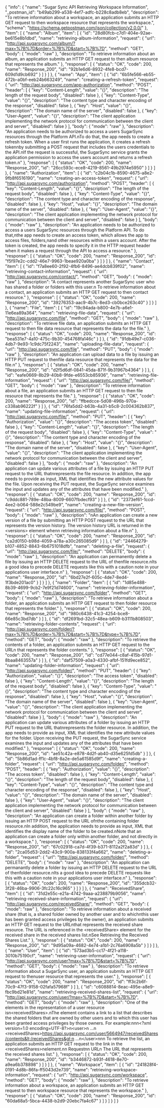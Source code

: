 {
  "info": {
    "name": "Sugar Sync  API Retrieving Workspace Information",
    "_postman_id": "b49ab299-a538-4ef7-adfc-b228c8adb8eb",
    "description": "To retrieve information about a workspace, an application submits an HTTP GET request to then          workspace resource that represents the workspace.",
    "schema": "https://schema.getpostman.com/json/collection/v2.0.0/"
  },
  "item": [
    {
      "name": "Album",
      "item": [
        {
          "id": "28d80fcb-c7d1-404e-92ae-be615e8b1dbd",
          "name": "retrieving-album-information",
          "request": {
            "url": "http://api.sugarsync.com/album/?max=%7B%7D&order=%7B%7D&start=%7B%7D",
            "method": "GET",
            "body": {
              "mode": "raw"
            },
            "description": "To retrieve information about an album, an application submits an HTTP GET request to then          album resource that represents the album."
          },
          "response": [
            {
              "status": "OK",
              "code": 200,
              "name": "Response_200",
              "id": "92b1e6d6-8932-4fe8-bcd7-609d1d9cb692"
            }
          ]
        }
      ]
    },
    {
      "name": "App",
      "item": [
        {
          "id": "6b5fe566-eb55-472b-a0bf-eeb24b663249",
          "name": "creating-a-refresh-token",
          "request": {
            "url": "http://api.sugarsync.com/app-authorization",
            "method": "POST",
            "header": [
              {
                "key": "Content-Length",
                "value": "{}",
                "description": "The length of the request body",
                "disabled": false
              },
              {
                "key": "Content-Type",
                "value": "{}",
                "description": "The content type and character encoding of the response",
                "disabled": false
              },
              {
                "key": "Host",
                "value": "{}",
                "description": "The domain name of the server",
                "disabled": false
              },
              {
                "key": "User-Agent",
                "value": "{}",
                "description": "The client application implementing the network protocol for communication between          the client and server",
                "disabled": false
              }
            ],
            "body": {
              "mode": "raw"
            },
            "description": "An application needs to be authorized to access a users SugarSync resources through the Platform API.nTo do that, the app needs to create a refresh token. When a user first runs the application, it creates a refresh tokennby submitting a POST request that includes the users credentials to the API.nIf the request is successful, the SugarSync service grants the application permission to access the users account and returns a refresh token.n"
          },
          "response": [
            {
              "status": "OK",
              "code": 200,
              "name": "Response_200",
              "id": "26cc593c-ece8-4219-8561-49b2974e5950"
            }
          ]
        }
      ]
    },
    {
      "name": "Authorization",
      "item": [
        {
          "id": "c2b04c1b-8590-4675-a8e2-9fb8f6516190",
          "name": "creating-an-access-token",
          "request": {
            "url": "http://api.sugarsync.com/authorization",
            "method": "POST",
            "header": [
              {
                "key": "Content-Length",
                "value": "{}",
                "description": "The length of the request body",
                "disabled": false
              },
              {
                "key": "Content-Type",
                "value": "{}",
                "description": "The content type and character encoding of the response",
                "disabled": false
              },
              {
                "key": "Host",
                "value": "{}",
                "description": "The domain name of the server",
                "disabled": false
              },
              {
                "key": "User-Agent",
                "value": "{}",
                "description": "The client application implementing the network protocol for communication between          the client and server",
                "disabled": false
              }
            ],
            "body": {
              "mode": "raw"
            },
            "description": "An application needs to be authorized to access a users SugarSync resources through the Platform API. To do that,nthe app needs to create an access token, which allows the app to access files, folders,nand other resources within a users account. After the token is created, the app needs to specify it in the HTTP request header when it makes a request through the API to access a resource."
          },
          "response": [
            {
              "status": "OK",
              "code": 200,
              "name": "Response_200",
              "id": "f5f97e2c-cdd2-46e7-9963-1beae920a0ba"
            }
          ]
        }
      ]
    },
    {
      "name": "Contact",
      "item": [
        {
          "id": "f7a8ee60-2f92-4fb6-8496-ae4dcb839f02",
          "name": "retrieving-contact-information",
          "request": {
            "url": "http://api.sugarsync.com/contact/",
            "method": "GET",
            "body": {
              "mode": "raw"
            },
            "description": "A contact represents another SugarSync user who has shared a folder or folders with this user.n          To retrieve information about a contact, an application submits an HTTP GET request to then          contact resource."
          },
          "response": [
            {
              "status": "OK",
              "code": 200,
              "name": "Response_200",
              "id": "39276353-aac9-4b7c-8ed3-cb0bce263c40"
            }
          ]
        }
      ]
    },
    {
      "name": "File",
      "item": [
        {
          "id": "19c94ada-b800-4e7b-a6e1-11e6ea89a364",
          "name": "retrieving-file-data",
          "request": {
            "url": "http://api.sugarsync.com/file",
            "method": "GET",
            "body": {
              "mode": "raw"
            },
            "description": "To retrieve file data, an application submits an HTTP GET request to then          file data resource that represents the data for the file."
          },
          "response": [
            {
              "status": "OK",
              "code": 200,
              "name": "Response_200",
              "id": "bea531e7-4a10-475c-9b30-454768fa146c"
            }
          ]
        },
        {
          "id": "91db49e7-c036-4db7-9e93-1c9dc75f2243",
          "name": "uploading-file-data",
          "request": {
            "url": "http://api.sugarsync.com/file",
            "method": "PUT",
            "body": {
              "mode": "raw"
            },
            "description": "An application can upload data to a file by issuing an HTTP PUT request to thenfile data resource that represents the data for the file.n"
          },
          "response": [
            {
              "status": "OK",
              "code": 200,
              "name": "Response_200",
              "id": "d2f5d6df-0841-45da-871f-9b31967b4364"
            }
          ]
        },
        {
          "id": "eafe0669-8b29-40b8-9fde-e6553cb85936",
          "name": "retrieving-file-information",
          "request": {
            "url": "http://api.sugarsync.com/file/",
            "method": "GET",
            "body": {
              "mode": "raw"
            },
            "description": "To retrieve information about a file, an application submits an HTTP GET request to then          file resource that represents the file."
          },
          "response": [
            {
              "status": "OK",
              "code": 200,
              "name": "Response_200",
              "id": "ffbedcce-5d08-496b-970a-c338ab96222f"
            }
          ]
        },
        {
          "id": "76fa5dd2-b63b-4a31-b5c8-2c004362b837",
          "name": "updating-file-information",
          "request": {
            "url": "http://api.sugarsync.com/file/",
            "method": "PUT",
            "header": [
              {
                "key": "Authorization",
                "value": "{}",
                "description": "The access token",
                "disabled": false
              },
              {
                "key": "Content-Length",
                "value": "{}",
                "description": "The length of the request body",
                "disabled": false
              },
              {
                "key": "Content-Type",
                "value": "{}",
                "description": "The content type and character encoding of the response",
                "disabled": false
              },
              {
                "key": "Host",
                "value": "{}",
                "description": "The domain name of the server",
                "disabled": false
              },
              {
                "key": "User-Agent",
                "value": "{}",
                "description": "The client application implementing the network protocol for communication between          the client and server",
                "disabled": false
              }
            ],
            "body": {
              "mode": "raw"
            },
            "description": "An application can update various attributes of a file by issuing an HTTP PUT request to the URL thatnrepresents the file resource. In addition, the app needs to provide as input, XML that identifies the new attribute values for the file. Upon receiving the PUT request, the SugarSync service examines the input and updates any of the attributes that have been modified."
          },
          "response": [
            {
              "status": "OK",
              "code": 200,
              "name": "Response_200",
              "id": "c9ddc881-789e-48ba-8009-6607fbdecf93"
            }
          ]
        },
        {
          "id": "2373ef61-1ccd-4ee2-b064-588e2c549be9",
          "name": "creating-a-new-file-version",
          "request": {
            "url": "http://api.sugarsync.com/file/",
            "method": "POST",
            "body": {
              "mode": "raw"
            },
            "description": "nAn application can create a new version of a file by submitting an HTTP POST request to the URL that represents the version history. The version history URL is returned in the &lt;versions&gt; element whenn retrieving information about a file.n"
          },
          "response": [
            {
              "status": "OK",
              "code": 200,
              "name": "Response_200",
              "id": "ca2d0150-b98d-4059-a78a-a30c265085d9"
            }
          ]
        },
        {
          "id": "24464279-b107-4852-8843-6b6751018dfb",
          "name": "deleting-a-file",
          "request": {
            "url": "http://api.sugarsync.com/file/",
            "method": "DELETE",
            "body": {
              "mode": "raw"
            },
            "description": "An application can permanently delete a file by issuing an HTTP DELETE request to the URL of thenfile resource.nIts a good idea to precede DELETE requests like this with a caution note in your applications user interface.n"
          },
          "response": [
            {
              "status": "OK",
              "code": 200,
              "name": "Response_200",
              "id": "6bd27e2f-605c-4de7-8ed4-1f3bde201ac0"
            }
          ]
        }
      ]
    },
    {
      "name": "Folder",
      "item": [
        {
          "id": "1d85e488-8b39-4699-9cb2-7e9f21d74600",
          "name": "retrieving-folder-information",
          "request": {
            "url": "http://api.sugarsync.com/folder",
            "method": "GET",
            "body": {
              "mode": "raw"
            },
            "description": "To retrieve information about a folder, an application submits an HTTP GET request to then          folder resource that represents the folder."
          },
          "response": [
            {
              "status": "OK",
              "code": 200,
              "name": "Response_200",
              "id": "980c6438-41c3-4254-bce8-66e85c3bd7db"
            }
          ]
        },
        {
          "id": "df2691bd-32c5-48ea-b609-b3111b808503",
          "name": "retrieving-folder-contents",
          "request": {
            "url": "http://api.sugarsync.com/folder/?max=%7B%7D&order=%7B%7D&start=%7B%7D&type=%7B%7D",
            "method": "GET",
            "body": {
              "mode": "raw"
            },
            "description": "To retrieve the contents of a folder, an application submits an HTTP GET request to the URLn          that represents the folder contents."
          },
          "response": [
            {
              "status": "OK",
              "code": 200,
              "name": "Response_200",
              "id": "cd77e044-c8af-415b-97d1-8baa8463557a"
            }
          ]
        },
        {
          "id": "daf57509-a0a3-4330-afbf-151fd9ece852",
          "name": "updating-folder-information",
          "request": {
            "url": "http://api.sugarsync.com/folder/",
            "method": "PUT",
            "header": [
              {
                "key": "Authorization",
                "value": "{}",
                "description": "The access token",
                "disabled": false
              },
              {
                "key": "Content-Length",
                "value": "{}",
                "description": "The length of the request body",
                "disabled": false
              },
              {
                "key": "Content-Type",
                "value": "{}",
                "description": "The content type and character encoding of the response",
                "disabled": false
              },
              {
                "key": "Host",
                "value": "{}",
                "description": "The domain name of the server",
                "disabled": false
              },
              {
                "key": "User-Agent",
                "value": "{}",
                "description": "The client application implementing the network protocol for communication between          the client and server",
                "disabled": false
              }
            ],
            "body": {
              "mode": "raw"
            },
            "description": "An application can update various attributes of a folder by issuing an HTTP PUT request to the URL thatnrepresents the folder resource. In addition, the app needs to provide as input, XML that identifies the new attribute values for the folder. Upon receiving the PUT request, the SugarSync service examines the input and updates any of the attributes that have been modified."
          },
          "response": [
            {
              "status": "OK",
              "code": 200,
              "name": "Response_200",
              "id": "ae51c42a-e878-4d2f-ab40-d35e625fd5db"
            }
          ]
        },
        {
          "id": "5b86d1ad-ff1c-4bf8-8a2e-de5a61585d9f",
          "name": "creating-a-folder",
          "request": {
            "url": "http://api.sugarsync.com/folder/",
            "method": "POST",
            "header": [
              {
                "key": "Authorization",
                "value": "{}",
                "description": "The access token",
                "disabled": false
              },
              {
                "key": "Content-Length",
                "value": "{}",
                "description": "The length of the request body",
                "disabled": false
              },
              {
                "key": "Content-Type",
                "value": "{}",
                "description": "The content type and character encoding of the response",
                "disabled": false
              },
              {
                "key": "Host",
                "value": "{}",
                "description": "The domain name of the server",
                "disabled": false
              },
              {
                "key": "User-Agent",
                "value": "{}",
                "description": "The client application implementing the network protocol for communication between          the client and server",
                "disabled": false
              }
            ],
            "body": {
              "mode": "raw"
            },
            "description": "An application can create a folder within another folder by issuing an HTTP POST request to the URL ofnthe containing folder resource.nIn addition, the application needs to provide as input, XML that identifies the display name of the folder to be created.nNote that an application can create a folder only within another folder, and not directly in a workspace."
          },
          "response": [
            {
              "status": "OK",
              "code": 200,
              "name": "Response_200",
              "id": "67c02918-ca7d-4f39-b371-8112a2f2a83d"
            }
          ]
        },
        {
          "id": "2ca05d53-2dd2-43c9-900a-838133f4a662",
          "name": "deleting-a-folder",
          "request": {
            "url": "http://api.sugarsync.com/folder/",
            "method": "DELETE",
            "body": {
              "mode": "raw"
            },
            "description": "An application can permanantly delete a folder by issuing an HTTP DELETE request to the URL of thenfolder resource.nIts a good idea to precede DELETE requests like this with a caution note in your applications user interface.n"
          },
          "response": [
            {
              "status": "OK",
              "code": 200,
              "name": "Response_200",
              "id": "355dcb32-3f28-46ba-9906-3fc22c16c965"
            }
          ]
        }
      ]
    },
    {
      "name": "ReceivedShare",
      "item": [
        {
          "id": "31d2e55c-e21a-4742-9aaa-a238879b9056",
          "name": "retrieving-received-share-information",
          "request": {
            "url": "http://api.sugarsync.com/receivedShare/",
            "method": "GET",
            "body": {
              "mode": "raw"
            },
            "description": "To retrieve information about a received share (that is, a shared folder owned by another user and to whichnthis user has been granted access privileges by the owner), an application submits an HTTP GET request to the URLnthat represents the received share resource. The URL is referenced in the &lt;receivedShare&gt; element for the received share in the received shares list.nSee Retrieving the Received Shares List."
          },
          "response": [
            {
              "status": "OK",
              "code": 200,
              "name": "Response_200",
              "id": "9d95a09a-4682-4e74-a1b1-2c76a6908a5b"
            }
          ]
        }
      ]
    },
    {
      "name": "User",
      "item": [
        {
          "id": "573ad3b5-cc17-4f21-a118-3010b75190cf",
          "name": "retrieving-user-information",
          "request": {
            "url": "http://api.sugarsync.com/user?max=%7B%7D&start=%7B%7D",
            "method": "GET",
            "body": {
              "mode": "raw"
            },
            "description": "To retrieve information about a SugarSync user, an application submits an HTTP GET request to thenuser resource that represents the user."
          },
          "response": [
            {
              "status": "OK",
              "code": 200,
              "name": "Response_200",
              "id": "ff3c2b6f-70c9-47f3-9158-02fafa57968f"
            }
          ]
        },
        {
          "id": "c6088814-8eac-495e-a8e9-fbc9bd21e81d",
          "name": "retrieving-received-shares-list",
          "request": {
            "url": "http://api.sugarsync.com/user/?max=%7B%7D&start=%7B%7D",
            "method": "GET",
            "body": {
              "mode": "raw"
            },
            "description": "One of the elements in the representation of a user resource isn&lt;receivedShares&gt;.nThe element contains a link to a list that describes the shared folders that are owned by other users and to which this user has been granted access privileges by those owners. For example:nnn&lt;?xml version=1.0 encoding=UTF-8?&gt;n&lt;user&gt;n  ...n  &lt;receivedShares&gt;https://api.sugarsync.com/user/5664947/receivedShares/contents&lt;/receivedShares&gt;n  ...n&lt;/user&gt;nnn          To retrieve the list, an application submits an HTTP GET request to the link in the &lt;receivedShares&gt;nelement.nn         Requestnn          URLn          The URL that represents the received shares list."
          },
          "response": [
            {
              "status": "OK",
              "code": 200,
              "name": "Response_200",
              "id": "b3446872-b93f-4618-8e70-a9ea6b378898"
            }
          ]
        }
      ]
    },
    {
      "name": "Workspace",
      "item": [
        {
          "id": "241828f4-0191-4d8b-86fa-ff5043d2e739",
          "name": "retrieving-workspace-information",
          "request": {
            "url": "http://api.sugarsync.com/workspace",
            "method": "GET",
            "body": {
              "mode": "raw"
            },
            "description": "To retrieve information about a workspace, an application submits an HTTP GET request to then          workspace resource that represents the workspace."
          },
          "response": [
            {
              "status": "OK",
              "code": 200,
              "name": "Response_200",
              "id": "60da68a5-5bca-4438-b2d9-20ebc7fa4c67"
            }
          ]
        }
      ]
    }
  ]
}